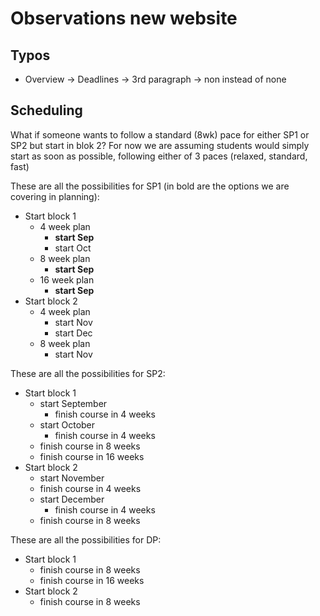 # Observations new website

## Typos
* Overview -> Deadlines -> 3rd paragraph -> non instead of none


## Scheduling
What if someone wants to follow a standard (8wk) pace for either SP1 or SP2 but start in blok 2? For now we are assuming students would simply start as soon as possible, following either of 3 paces (relaxed, standard, fast)

These are all the possibilities for SP1 (in bold are the options we are covering in planning):
* Start block 1
  * 4 week plan
    * **start Sep**
    * start Oct
  * 8 week plan
    * **start Sep**
  * 16 week plan
    * **start Sep**
* Start block 2
  * 4 week plan
    * start Nov
    * start Dec
  * 8 week plan
    * start Nov 

These are all the possibilities for SP2:
* Start block 1
  * start September
    * finish course in 4 weeks
  * start October
    * finish course in 4 weeks  
  * finish course in 8 weeks
  * finish course in 16 weeks 
* Start block 2
   * start November
    * finish course in 4 weeks
  * start December
    * finish course in 4 weeks
  * finish course in 8 weeks

These are all the possibilities for DP:
* Start block 1
  * finish course in 8 weeks
  * finish course in 16 weeks 
* Start block 2
  * finish course in 8 weeks
 
